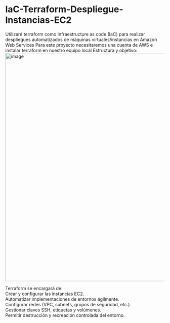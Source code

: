 # IaC-Terraform-Despliegue-Instancias-EC2
Utilizaré terraform como Infraestructure as code (IaC) para realizar despliegues automatizados de máquinas virtuales/instancias en Amazon Web Services
Para este proyecto necesitaremos una cuenta de AWS e instalar terraform en nuestro equipo local
Estructura y objetivo:
<img width="1280" height="720" alt="image" src="https://github.com/user-attachments/assets/724931e0-aadf-41e8-aca0-aa4c7cd057a7" />
<div>
Terraform se encargará de:
</div>
<div>Crear y configurar las instancias EC2.
</div>
<div>
Automatizar implementaciones de entornos ágilmente.
</div>
<div>
Configurar redes (VPC, subnets, grupos de seguridad, etc.).
</div>
<div>
Gestionar claves SSH, etiquetas y volúmenes.
</div>
<div>
Permitir destrucción y recreación controlada del entorno.
</div>
